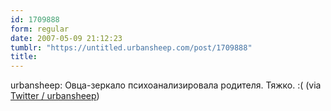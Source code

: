 ```yaml
---
id: 1709888
form: regular
date: 2007-05-09 21:12:23
tumblr: "https://untitled.urbansheep.com/post/1709888"
title:
---
```


<p>urbansheep: Овца-зеркало психоанализировала родителя. Тяжко. :( (via <a href="http://twitter.com/urbansheep/statuses/57517392">Twitter / urbansheep</a>)</p>

